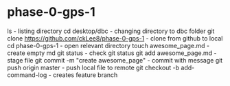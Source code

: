 # phase-0-gps-1
ls - listing directory
cd desktop/dbc - changing directory to dbc folder
git clone https://github.com/ckLee8/phase-0-gps-1 - clone from github to local
cd phase-0-gps-1 - open relevant directory
touch awesome_page.md - create empty md
git status - check git status
git add awesome_page.md - stage file
git commit -m "create awesome_page" - commit with message
git push origin master - push local file to remote
git checkout -b add-command-log - creates feature branch